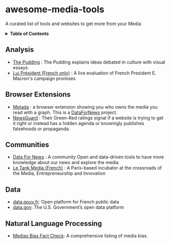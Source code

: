 # awesome-media-tools
A curated list of tools and websites to get more from your Media

<details>
  <summary><strong>Table of Contents</strong></summary>

- [awesome-media-tools](#awesome-media-tools)
  - [Analysis](#analysis)
  - [Browser Extensions](#browser-extensions)
  - [Communities](#communities)
  - [Data](#data)
  - [Natural Language Processing](#natural-language-processing)

</details>

## Analysis

- [The Pudding](https://pudding.cool) : The Pudding explains ideas debated in culture with visual essays.
- [Lui Président (French only)](http://www.luipresident.fr/) : A live evaluation of French President E. Macron's campaign promises

## Browser Extensions

- [Metada](https://metada.org) : a browser extension showing you who owns the media you read with a graph. This is a [DataForNews](https://datafor.news) project.
- [NewsGuard](https://www.newsguardtech.com/) : Their Green-Red ratings signal if a website is trying to get it right or instead has a hidden agenda or knowingly publishes falsehoods or propaganda.

## Communities

- [Data For News](https://datafor.news) : A community Open and data-driven tools to have more knowledge about our news and explore the media
- [Le Tank Media (French)](http://letankmedia.fr/) : A Paris-based incubator at the crossroads of the Media, Entrepreneurship and Innovation

## Data

- [data.gouv.fr](https://www.data.gouv.fr/en/): Open platform for French public data
- [data.gov](https://www.data.gov/): The U.S. Government’s open data platform

## Natural Language Processing

- [Medias Bias Fact Check](https://mediabiasfactcheck.com/): A comprehensive listing of media bias.
